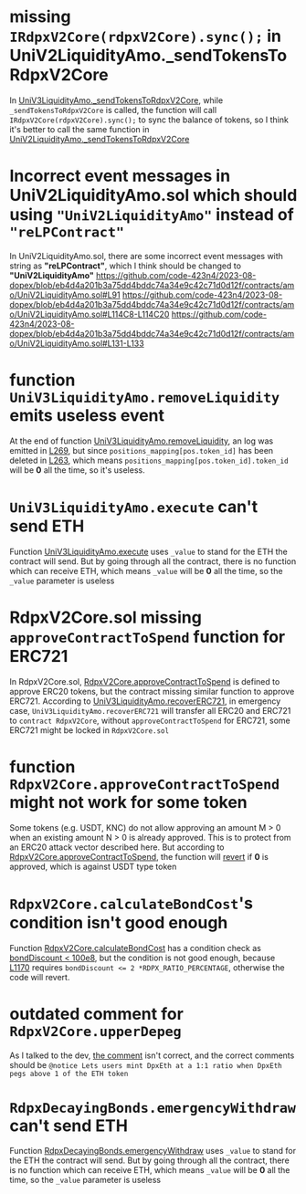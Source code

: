 # missing `IRdpxV2Core(rdpxV2Core).sync();` in UniV2LiquidityAmo._sendTokensToRdpxV2Core
In [UniV3LiquidityAmo._sendTokensToRdpxV2Core](https://github.com/code-423n4/2023-08-dopex/blob/eb4d4a201b3a75dd4bddc74a34e9c42c71d0d12f/contracts/amo/UniV3LiquidityAmo.sol#L353-L364), while `_sendTokensToRdpxV2Core` is called, the function will call `IRdpxV2Core(rdpxV2Core).sync();` to sync the balance  of tokens, so I think it's better to call the same function in [UniV2LiquidityAmo._sendTokensToRdpxV2Core](https://github.com/code-423n4/2023-08-dopex/blob/eb4d4a201b3a75dd4bddc74a34e9c42c71d0d12f/contracts/amo/UniV2LiquidityAmo.sol#L160C12-L178)

# Incorrect event messages in UniV2LiquidityAmo.sol which should using `"UniV2LiquidityAmo"` instead of `"reLPContract"`
In UniV2LiquidityAmo.sol, there are some incorrect event messages with string as __"reLPContract"__, which I think should be changed to __"UniV2LiquidityAmo"__
https://github.com/code-423n4/2023-08-dopex/blob/eb4d4a201b3a75dd4bddc74a34e9c42c71d0d12f/contracts/amo/UniV2LiquidityAmo.sol#L91
https://github.com/code-423n4/2023-08-dopex/blob/eb4d4a201b3a75dd4bddc74a34e9c42c71d0d12f/contracts/amo/UniV2LiquidityAmo.sol#L114C8-L114C20
https://github.com/code-423n4/2023-08-dopex/blob/eb4d4a201b3a75dd4bddc74a34e9c42c71d0d12f/contracts/amo/UniV2LiquidityAmo.sol#L131-L133

# function `UniV3LiquidityAmo.removeLiquidity` emits useless event
At the end of function [UniV3LiquidityAmo.removeLiquidity](https://github.com/code-423n4/2023-08-dopex/blob/eb4d4a201b3a75dd4bddc74a34e9c42c71d0d12f/contracts/amo/UniV3LiquidityAmo.sol#L213-L270), an log was emitted in [L269](https://github.com/code-423n4/2023-08-dopex/blob/eb4d4a201b3a75dd4bddc74a34e9c42c71d0d12f/contracts/amo/UniV3LiquidityAmo.sol#L269), but since `positions_mapping[pos.token_id]` has been deleted in [L263](https://github.com/code-423n4/2023-08-dopex/blob/eb4d4a201b3a75dd4bddc74a34e9c42c71d0d12f/contracts/amo/UniV3LiquidityAmo.sol#L263), which means `positions_mapping[pos.token_id].token_id` will be __0__ all the time, so it's useless.

# `UniV3LiquidityAmo.execute` can't send ETH
Function [UniV3LiquidityAmo.execute](https://github.com/code-423n4/2023-08-dopex/blob/eb4d4a201b3a75dd4bddc74a34e9c42c71d0d12f/contracts/amo/UniV3LiquidityAmo.sol#L339-L346) uses `_value` to stand for the ETH the contract will send. But by going through all the contract, there is no function which can receive ETH, which means `_value` will be __0__ all the time, so the `_value` parameter is useless

# RdpxV2Core.sol missing `approveContractToSpend` function for ERC721
In RdpxV2Core.sol, [RdpxV2Core.approveContractToSpend](https://github.com/code-423n4/2023-08-dopex/blob/eb4d4a201b3a75dd4bddc74a34e9c42c71d0d12f/contracts/core/RdpxV2Core.sol#L403C12-L412) is defined to approve ERC20 tokens, but the contract missing similar function to approve ERC721.
According to [UniV3LiquidityAmo.recoverERC721](https://github.com/code-423n4/2023-08-dopex/blob/eb4d4a201b3a75dd4bddc74a34e9c42c71d0d12f/contracts/amo/UniV3LiquidityAmo.sol#L324-L336), in emergency case, `UniV3LiquidityAmo.recoverERC721` will transfer all ERC20 and ERC721 to `contract RdpxV2Core`, without `approveContractToSpend` for ERC721,  some ERC721 might be locked in `RdpxV2Core.sol`

# function `RdpxV2Core.approveContractToSpend` might not work for some token
Some tokens (e.g. USDT, KNC) do not allow approving an amount M > 0 when an existing amount N > 0 is already approved. This is to protect from an ERC20 attack vector described here.
But according to [RdpxV2Core.approveContractToSpend](https://github.com/code-423n4/2023-08-dopex/blob/eb4d4a201b3a75dd4bddc74a34e9c42c71d0d12f/contracts/core/RdpxV2Core.sol#L403-L412), the function will [revert](https://github.com/code-423n4/2023-08-dopex/blob/eb4d4a201b3a75dd4bddc74a34e9c42c71d0d12f/contracts/core/RdpxV2Core.sol#L410) if __0__ is approved, which is against USDT type token

# `RdpxV2Core.calculateBondCost`'s condition isn't good enough
Function [RdpxV2Core.calculateBondCost](https://github.com/code-423n4/2023-08-dopex/blob/eb4d4a201b3a75dd4bddc74a34e9c42c71d0d12f/contracts/core/RdpxV2Core.sol#L1156C12-L1199) has a condition check as [bondDiscount < 100e8](https://github.com/code-423n4/2023-08-dopex/blob/eb4d4a201b3a75dd4bddc74a34e9c42c71d0d12f/contracts/core/RdpxV2Core.sol#L1167), but the condition is not good enough, because [L1170](https://github.com/code-423n4/2023-08-dopex/blob/eb4d4a201b3a75dd4bddc74a34e9c42c71d0d12f/contracts/core/RdpxV2Core.sol#L1170C11-L1170C33) requires `bondDiscount <= 2 *RDPX_RATIO_PERCENTAGE`, otherwise the code will revert.

# outdated comment for `RdpxV2Core.upperDepeg`
As I talked to the dev, [the comment](https://github.com/code-423n4/2023-08-dopex/blob/eb4d4a201b3a75dd4bddc74a34e9c42c71d0d12f/contracts/core/RdpxV2Core.sol#L1047) isn't correct, and the correct comments should be `@notice Lets users mint DpxEth at a 1:1 ratio when DpxEth pegs above 1 of the ETH token` 

# `RdpxDecayingBonds.emergencyWithdraw` can't send ETH
Function [RdpxDecayingBonds.emergencyWithdraw](https://github.com/code-423n4/2023-08-dopex/blob/eb4d4a201b3a75dd4bddc74a34e9c42c71d0d12f/contracts/decaying-bonds/RdpxDecayingBonds.sol#L89-L107) uses `_value` to stand for the ETH the contract will send. But by going through all the contract, there is no function which can receive ETH, which means `_value` will be __0__ all the time, so the `_value` parameter is useless

